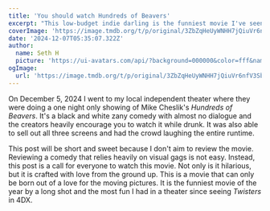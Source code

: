 ```yaml
---
title: 'You should watch Hundreds of Beavers'
excerpt: "This low-budget indie darling is the funniest movie I've seen all year"
coverImage: 'https://image.tmdb.org/t/p/original/3ZbZqHeUyWNHH7jQiuVr6nfV3Sb.jpg'
date: '2024-12-07T05:35:07.322Z'
author:
  name: Seth H
  picture: 'https://ui-avatars.com/api/?background=000000&color=fff&name=seth+h'
ogImage:
  url: 'https://image.tmdb.org/t/p/original/3ZbZqHeUyWNHH7jQiuVr6nfV3Sb.jpg'
---
```


On December 5, 2024 I went to my local independent theater where they were doing a one night only showing of Mike Cheslik's _Hundreds of Beavers_. It's a black and white zany comedy with almost no dialogue and the creators heavily encourage you to watch it while drunk. It was also able to sell out all three screens and had the crowd laughing the entire runtime.

This post will be short and sweet because I don't aim to review the movie. Reviewing a comedy that relies heavily on visual gags is not easy. Instead, this post is a call for everyone to watch this movie. Not only is it hilarious, but it is crafted with love from the ground up. This is a movie that can only be born out of a love for the moving pictures. It is the funniest movie of the year by a long shot and the most fun I had in a theater since seeing _Twisters_ in 4DX.
